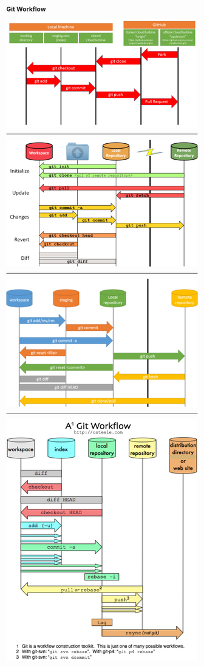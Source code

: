 ### Git Workflow

![](./img/git_workflow01.png)

---

![](./img/git_workflow02.png)

---

![](./img/git_workflow03.png)

---

![](./img/git_workflow04.png)